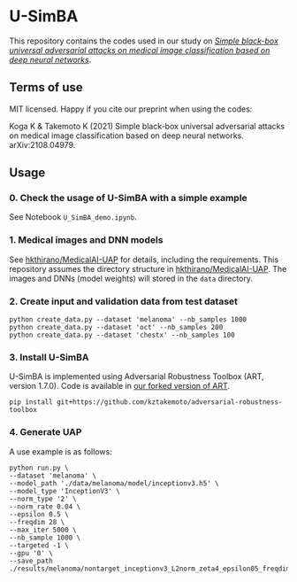 # U-SimBA

This repository contains the codes used in our study on [*Simple black-box universal adversarial attacks on medical image classification based on deep neural networks*](https://arxiv.org/abs/2108.04979).

## Terms of use
MIT licensed. Happy if you cite our preprint when using the codes:

Koga K & Takemoto K (2021) Simple black-box universal adversarial attacks on medical image classification based on deep neural networks. arXiv:2108.04979.

## Usage

### 0. Check the usage of U-SimBA with a simple example
See Notebook `U_SimBA_demo.ipynb`.

### 1. Medical images and DNN models
See [hkthirano/MedicalAI-UAP](https://github.com/hkthirano/MedicalAI-UAP) for details, including the requirements.
This repository assumes the directory structure in [hkthirano/MedicalAI-UAP](https://github.com/hkthirano/MedicalAI-UAP).
The images and DNNs (model weights) will stored in the `data` directory.

### 2. Create input and validation data from test dataset
```
python create_data.py --dataset 'melanoma' --nb_samples 1000
python create_data.py --dataset 'oct' --nb_samples 200
python create_data.py --dataset 'chestx' --nb_samples 100
```

### 3. Install U-SimBA
U-SimBA is implemented using Adversarial Robustness Toolbox (ART, version 1.7.0). Code is available in [our forked version of ART](https://github.com/kztakemoto/adversarial-robustness-toolbox/blob/main/art/attacks/evasion/universal_simba.py).

```
pip install git+https://github.com/kztakemoto/adversarial-robustness-toolbox
```

### 4. Generate UAP
A use example is as follows:

```
python run.py \
--dataset 'melanoma' \
--model_path './data/melanoma/model/inceptionv3.h5' \
--model_type 'InceptionV3' \
--norm_type '2' \
--norm_rate 0.04 \
--epsilon 0.5 \
--freqdim 28 \
--max_iter 5000 \
--nb_sample 1000 \
--targeted -1 \
--gpu '0' \
--save_path ./results/melanoma/nontarget_inceptionv3_L2norm_zeta4_epsilon05_freqdim28_maxiter5000
```

